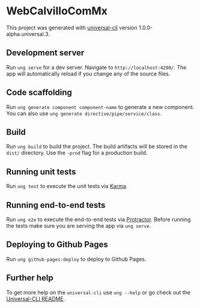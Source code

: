 # WebCalvilloComMx

This project was generated with [universal-cli](https://github.com/devCrossNet/universal-cli) version 1.0.0-alpha.universal.3.

## Development server
Run `ung serve` for a dev server. Navigate to `http://localhost:4200/`. The app will automatically reload if you change any of the source files.

## Code scaffolding

Run `ung generate component component-name` to generate a new component. You can also use `ung generate directive/pipe/service/class`.

## Build

Run `ung build` to build the project. The build artifacts will be stored in the `dist/` directory. Use the `-prod` flag for a production build.

## Running unit tests

Run `ung test` to execute the unit tests via [Karma](https://karma-runner.github.io).

## Running end-to-end tests

Run `ung e2e` to execute the end-to-end tests via [Protractor](http://www.protractortest.org/).
Before running the tests make sure you are serving the app via `ung serve`.

## Deploying to Github Pages

Run `ung github-pages:deploy` to deploy to Github Pages.

## Further help

To get more help on the `universal-cli` use `ung --help` or go check out the [Universal-CLI README](https://github.com/devCrossNet/universal-cli/blob/master/README.md).
